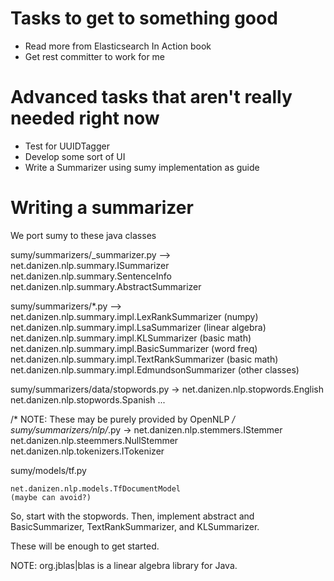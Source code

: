 # Tasks to get to something good

- Read more from Elasticsearch In Action book
- Get rest committer to work for me

# Advanced tasks that aren't really needed right now

- Test for UUIDTagger
- Develop some sort of UI
- Write a Summarizer using sumy implementation as guide

# Writing a summarizer

We port sumy to these java classes

sumy/summarizers/_summarizer.py --> 
	net.danizen.nlp.summary.ISummarizer
	net.danizen.nlp.summary.SentenceInfo
	net.danizen.nlp.summary.AbstractSummarizer

sumy/summarizers/*.py -->
	net.danizen.nlp.summary.impl.LexRankSummarizer (numpy)
	net.danizen.nlp.summary.impl.LsaSummarizer (linear algebra)
	net.danizen.nlp.summary.impl.KLSummarizer  (basic math)
	net.danizen.nlp.summary.impl.BasicSummarizer (word freq)
	net.danizen.nlp.summary.impl.TextRankSummarizer (basic math)
	net.danizen.nlp.summary.impl.EdmundsonSummarizer (other classes)

sumy/summarizers/data/stopwords.py ->
	net.danizen.nlp.stopwords.English
	net.danizen.nlp.stopwords.Spanish
	...

/* NOTE: These may be purely provided by OpenNLP */
sumy/summarizers/nlp/*.py ->
	net.danizen.nlp.stemmers.IStemmer
	net.danizen.nlp.steemmers.NullStemmer
	net.danizen.nlp.tokenizers.ITokenizer

sumy/models/tf.py

	net.danizen.nlp.models.TfDocumentModel
	(maybe can avoid?)

So, start with the stopwords.  Then, implement abstract and BasicSummarizer, TextRankSummarizer, and KLSummarizer.

These will be enough to get started.

NOTE: org.jblas|blas is a linear algebra library for Java.

